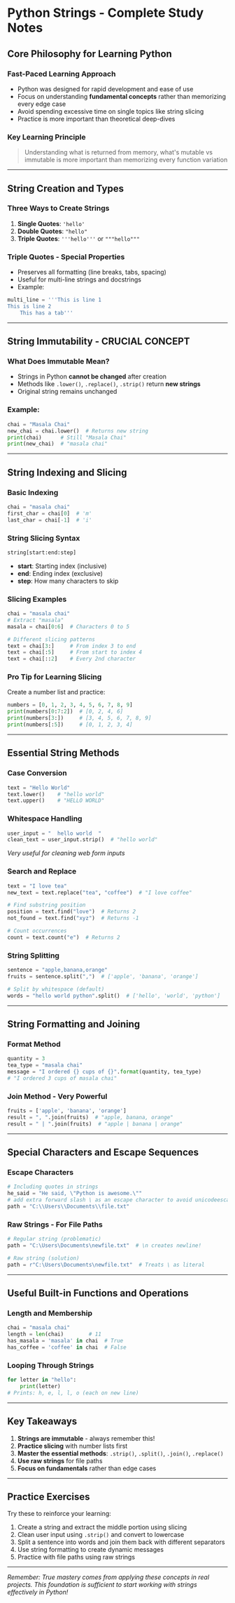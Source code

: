 # Python Strings - Complete Study Notes

## Core Philosophy for Learning Python

### Fast-Paced Learning Approach
- Python was designed for rapid development and ease of use
- Focus on understanding **fundamental concepts** rather than memorizing every edge case
- Avoid spending excessive time on single topics like string slicing
- Practice is more important than theoretical deep-dives

### Key Learning Principle
> Understanding what is returned from memory, what's mutable vs immutable is more important than memorizing every function variation

---

## String Creation and Types

### Three Ways to Create Strings

1. **Single Quotes**: `'hello'`
2. **Double Quotes**: `"hello"`
3. **Triple Quotes**: `'''hello'''` or `"""hello"""`

### Triple Quotes - Special Properties
- Preserves all formatting (line breaks, tabs, spacing)
- Useful for multi-line strings and docstrings
- Example:
```python
multi_line = '''This is line 1
This is line 2
    This has a tab'''
```

---

## String Immutability - CRUCIAL CONCEPT

### What Does Immutable Mean?
- Strings in Python **cannot be changed** after creation
- Methods like `.lower()`, `.replace()`, `.strip()` return **new strings**
- Original string remains unchanged

### Example:
```python
chai = "Masala Chai"
new_chai = chai.lower()  # Returns new string
print(chai)      # Still "Masala Chai"
print(new_chai)  # "masala chai"
```

---

## String Indexing and Slicing

### Basic Indexing
```python
chai = "masala chai"
first_char = chai[0]  # 'm'
last_char = chai[-1]  # 'i'
```

### String Slicing Syntax
```python
string[start:end:step]
```
- **start**: Starting index (inclusive)
- **end**: Ending index (exclusive)
- **step**: How many characters to skip

### Slicing Examples
```python
chai = "masala chai"
# Extract "masala"
masala = chai[0:6]  # Characters 0 to 5

# Different slicing patterns
text = chai[3:]     # From index 3 to end
text = chai[:5]     # From start to index 4
text = chai[::2]    # Every 2nd character
```

### Pro Tip for Learning Slicing
Create a number list and practice:
```python
numbers = [0, 1, 2, 3, 4, 5, 6, 7, 8, 9]
print(numbers[0:7:2])  # [0, 2, 4, 6]
print(numbers[3:])     # [3, 4, 5, 6, 7, 8, 9]
print(numbers[:5])     # [0, 1, 2, 3, 4]
```

---

## Essential String Methods

### Case Conversion
```python
text = "Hello World"
text.lower()    # "hello world"
text.upper()    # "HELLO WORLD"
```

### Whitespace Handling
```python
user_input = "  hello world  "
clean_text = user_input.strip()  # "hello world"
```
*Very useful for cleaning web form inputs*

### Search and Replace
```python
text = "I love tea"
new_text = text.replace("tea", "coffee")  # "I love coffee"

# Find substring position
position = text.find("love")  # Returns 2
not_found = text.find("xyz")  # Returns -1

# Count occurrences
count = text.count("e")  # Returns 2
```

### String Splitting
```python
sentence = "apple,banana,orange"
fruits = sentence.split(",")  # ['apple', 'banana', 'orange']

# Split by whitespace (default)
words = "hello world python".split()  # ['hello', 'world', 'python']
```

---

## String Formatting and Joining

### Format Method
```python
quantity = 3
tea_type = "masala chai"
message = "I ordered {} cups of {}".format(quantity, tea_type)
# "I ordered 3 cups of masala chai"
```

### Join Method - Very Powerful
```python
fruits = ['apple', 'banana', 'orange']
result = ", ".join(fruits)  # "apple, banana, orange"
result = " | ".join(fruits)  # "apple | banana | orange"
```

---

## Special Characters and Escape Sequences

### Escape Characters
```python
# Including quotes in strings
he_said = "He said, \"Python is awesome.\""
# add extra forward slash \ as an escape character to avoid unicodeescape syntax error
path = "C:\\Users\\Documents\\file.txt"
```

### Raw Strings - For File Paths
```python
# Regular string (problematic)
path = "C:\Users\Documents\newfile.txt"  # \n creates newline!

# Raw string (solution)
path = r"C:\Users\Documents\newfile.txt"  # Treats \ as literal
```

---

## Useful Built-in Functions and Operations

### Length and Membership
```python
chai = "masala chai"
length = len(chai)        # 11
has_masala = 'masala' in chai  # True
has_coffee = 'coffee' in chai  # False
```

### Looping Through Strings
```python
for letter in "hello":
    print(letter)
# Prints: h, e, l, l, o (each on new line)
```

---

## Key Takeaways

1. **Strings are immutable** - always remember this!
2. **Practice slicing** with number lists first
3. **Master the essential methods**: `.strip()`, `.split()`, `.join()`, `.replace()`
4. **Use raw strings** for file paths
5. **Focus on fundamentals** rather than edge cases

---

## Practice Exercises

Try these to reinforce your learning:

1. Create a string and extract the middle portion using slicing
2. Clean user input using `.strip()` and convert to lowercase
3. Split a sentence into words and join them back with different separators
4. Use string formatting to create dynamic messages
5. Practice with file paths using raw strings

---

*Remember: True mastery comes from applying these concepts in real projects. This foundation is sufficient to start working with strings effectively in Python!*